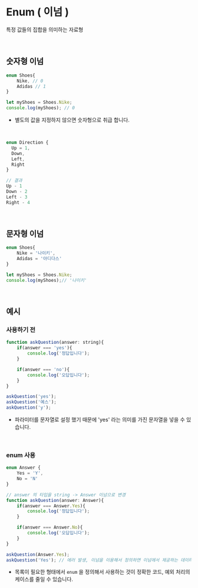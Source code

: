 # Enum ( 이넘 )

특정 값들의 집합을 의미하는 자료형

<br>

## 숫자형 이넘
```js
enum Shoes{
    Nike, // 0
    Adidas // 1
}

let myShoes = Shoes.Nike;
console.log(myShoes); // 0


```
- 별도의 값을 지정하지 않으면 숫자형으로 취급 합니다.

<br>

```js
enum Direction {
  Up = 1,
  Down,
  Left,
  Right
}

// 결과
Up - 1
Down - 2
Left - 3
Right - 4
```

<br>

## 문자형 이넘
```js
enum Shoes{
    Nike = '나이키',
    Adidas = '아디다스'
}

let myShoes = Shoes.Nike;
console.log(myShoes);// '나이키' 
```

<br>

## 예시
### 사용하기 전
```js
function askQuestion(answer: string){
    if(answer === 'yes'){
        console.log('정답입니다');
    }

    if(answer === 'no'){
        console.log('오답입니다');
    }
}

askQuestion('yes'); 
askQuestion('예스'); 
askQuestion('y'); 
```
- 파라미터를 문자열로 설정 했기 때문에 'yes' 라는 의미를 가진 문자열을 넣을 수 있습니다.

<br>

### enum 사용
```js
enum Answer {
    Yes = 'Y',
    No = 'N'
}

// answer 의 타입을 string -> Answer 이넘으로 변경
function askQuestion(answer: Answer){
    if(answer === Answer.Yes){
        console.log('정답입니다');
    }

    if(answer === Answer.No){
        console.log('오답입니다');
    }
}

askQuestion(Answer.Yes);
askQuestion('Yes'); // 에러 발생, 이넘을 이용해서 정의하면 이넘에서 제공하는 데이터만 사용 가능 
```
- 목록이 필요한 형태에서 `enum` 을 정의해서 사용하는 것이 정확한 코드, 예외 처리의 케이스를 줄일 수 있습니다.

